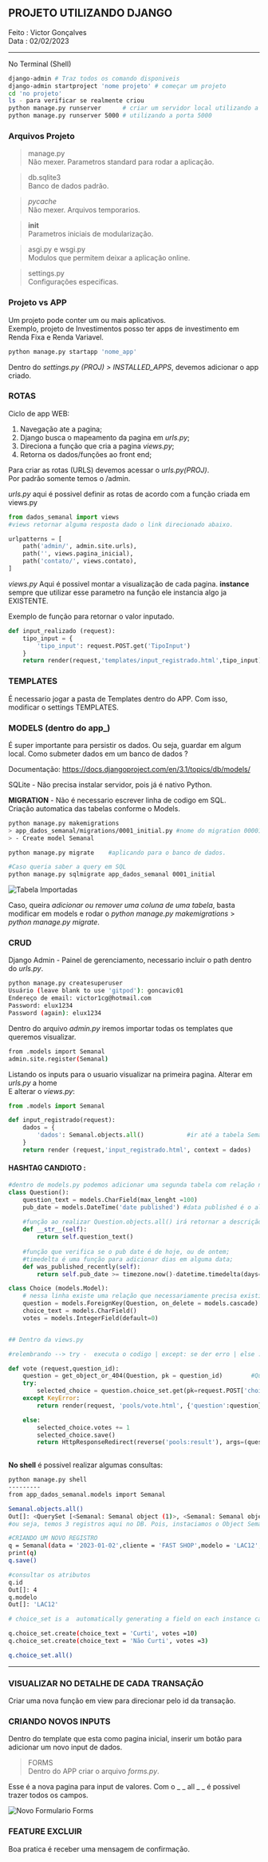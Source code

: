 ## PROJETO UTILIZANDO DJANGO

Feito : Victor Gonçalves  
Data : 02/02/2023

-----  
No Terminal (Shell)
```bash
django-admin # Traz todos os comando disponiveis
django-admin startproject 'nome projeto' # começar um projeto
cd 'no projeto'
ls - para verificar se realmente criou
python manage.py runserver      # criar um servidor local utilizando a porta 8000
python manage.py runserver 5000 # utilizando a porta 5000

```
### Arquivos Projeto

> manage.py  
Não mexer. Parametros standard para rodar a aplicação.

> db.sqlite3  
Banco de dados padrão.

> _pycache_  
Não mexer. Arquivos temporarios. 

> __init__  
Parametros iniciais de modularização.

> asgi.py e wsgi.py  
Modulos que permitem deixar a aplicação online.

> settings.py  
Configurações especificas.

### Projeto vs APP

Um projeto pode conter um ou mais aplicativos.  
Exemplo, projeto de Investimentos posso ter apps de investimento em Renda Fixa e Renda Variavel.

```bash
python manage.py startapp 'nome_app'
```

Dentro do *settings.py (PROJ) > INSTALLED_APPS*, devemos adicionar o app criado.  

### ROTAS  
Ciclo de app WEB: 
1. Navegação ate a pagina; 
2. Django busca o mapeamento da pagina em *urls.py*;
3. Direciona a função que cria a pagina *views.py*;
4. Retorna os dados/funções ao front end;

Para criar as rotas (URLS) devemos acessar o *urls.py(PROJ)*.  
Por padrão somente temos o /admin.

*urls.py* aqui é possivel definir as rotas de acordo com a função criada em views.py  

```python
from dados_semanal import views  
#views retornar alguma resposta dado o link direcionado abaixo.

urlpatterns = [
    path('admin/', admin.site.urls),
    path('', views.pagina_inicial),
    path('contato/', views.contato),
]

```
>
*views.py* Aqui é possivel montar a visualização de cada pagina.
**instance** sempre que utilizar esse parametro na função ele instancia algo ja EXISTENTE. 


Exemplo de função para retornar o valor inputado.
```python
def input_realizado (request):
    tipo_input = {
        'tipo_input': request.POST.get('TipoInput')
    }
    return render(request,'templates/input_registrado.html',tipo_input)
```

### TEMPLATES  
É necessario jogar a pasta de Templates dentro do APP.
Com isso, modificar o settings TEMPLATES.

### MODELS  (dentro do app_)
É super importante para persistir os dados. Ou seja, guardar em algum local.
Como submeter dados em um banco de dados ?

Documentação: https://docs.djangoproject.com/en/3.1/topics/db/models/


SQLite - Não precisa instalar servidor, pois já é nativo Python.  

**MIGRATION** - Não é necessario escrever linha de codigo em SQL.  
Criação automatica das tabelas conforme o Models.

```bash 
python manage.py makemigrations
> app_dados_semanal/migrations/0001_initial.py #nome do migration 00001_initial.py
> - Create model Semanal

python manage.py migrate    #aplicando para o banco de dados.

#Caso queria saber a query em SQL
python manage.py sqlmigrate app_dados_semanal 0001_initial

```

![Tabela Importadas](imagens_readme/image.png)

Caso, queira *adicionar ou remover uma coluna de uma tabela*, basta modificar em models e rodar o *python manage.py makemigrations* > *python manage.py migrate*.

### CRUD

Django Admin - Painel de gerenciamento, necessario incluir o path dentro do *urls.py*.

```bash
python manage.py createsuperuser
Usuário (leave blank to use 'gitpod'): goncavic01     
Endereço de email: victor1cg@hotmail.com
Password: elux1234
Password (again): elux1234
```

Dentro do arquivo *admin.py* iremos importar todas os templates que queremos visualizar.

```bash
from .models import Semanal
admin.site.register(Semanal)
```

Listando os inputs para o usuario visualizar na primeira pagina. 
Alterar em *urls.py* a home  
E alterar o *views.py*:

```python
from .models import Semanal

def input_registrado(request):
    dados = {
        'dados': Semanal.objects.all()            #ir até a tabela Semanal, e traga todos os registros.
    }
    return render (request,'input_registrado.html', context = dados)
```

#### **HASHTAG CANDIOTO** :

```python
#dentro de models.py podemos adicionar uma segunda tabela com relação na chave na primeira tabela:
class Question():
    question_text = models.CharField(max_lenght =100)
    pub_date = models.DateTime('date published') #data published é o alias do campo;
    
    #função ao realizar Question.objects.all() irá retornar a descrição da pergunta.
    def __str__(self):
        return self.question_text()
    
    #função que verifica se o pub date é de hoje, ou de ontem;
    #timedelta é uma função para adicionar dias em alguma data;
    def was_published_recently(self):
        return self.pub_date >= timezone.now()-datetime.timedelta(days=1)

class Choice (models.Model):
    # nessa linha existe uma relação que necessariamente precisa existir uma question para ter uma choice.
    question = models.ForeignKey(Question, on_delete = models.cascade)
    choice_text = models.CharField()
    votes = models.IntegerField(default=0)


## Dentro da views.py

#relembrando --> try -  executa o codigo | except: se der erro | else : se der certo | finally : sempre roda.

def vote (request,question_id):
    question = get_object_or_404(Question, pk = question_id)        #Question é a class
    try:
        selected_choice = question.choice_set.get(pk=request.POST['choice'])    #caso aquele question_id seja valido, iremos realizar o POST no vote
    except KeyError:
        return render(request, 'pools/vote.html', {'question':question},error_message : "You didn't selected a choice")

    else:
        selected_choice.votes += 1
        selected_choice.save()
        return HttpResponseRedirect(reverse('pools:result'), args=(question.id)))   #reverse é para retornar a pagina resultado
    
```


**No shell** é possivel realizar algumas consultas:

```bash
python manage.py shell
---------
from app_dados_semanal.models import Semanal

Semanal.objects.all()
Out[]: <QuerySet [<Semanal: Semanal object (1)>, <Semanal: Semanal object (2)>, <Semanal: Semanal object (3)>]>
#ou seja, temos 3 registros aqui no DB. Pois, instaciamos o Object Semanal.

#CRIANDO UM NOVO REGISTRO
q = Semanal(data = '2023-01-02',cliente = 'FAST SHOP',modelo = 'LAC12',estoque = 100)
print(q)
q.save()

#consultar os atributos
q.id
Out[]: 4
q.modelo
Out[]: 'LAC12'

# choice_set is a  automatically generating a field on each instance called choice_set where Choice is s the model with a ForeignKey field.

q.choice_set.create(choice_text = 'Curti', votes =10)
q.choice_set.create(choice_text = 'Não Curti', votes =3)

q.choice_set.all()

```
----------------------
### VISUALIZAR NO DETALHE DE CADA TRANSAÇÃO  
Criar uma nova função em view para direcionar pelo id da transação.

### CRIANDO NOVOS INPUTS
Dentro do template que esta como pagina inicial, inserir um botão para adicionar um novo input de dados.

>FORMS  
Dentro do APP criar o arquivo *forms.py*. 


Esse é a nova pagina para input de valores.
Com o _ _ all _ _ é possivel trazer todos os campos.

![Novo Formulario Forms](imagens_readme/novo_formulario_forms.png)

### FEATURE EXCLUIR

Boa pratica é receber uma mensagem de confirmação.
